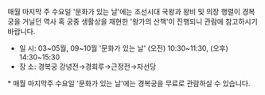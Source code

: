 매월 마지막 주 수요일 '문화가 있는 날'에는 조선시대 국왕과 왕비 및 의장 행렬이 경복궁을 거닐던 역사 혹 궁중 생활상을 재현한 '왕가의 산책'이 진행되니 관람에 참고하시기 바랍니다.
- 일 시: 03~05월, 09~10월 '문화가 있는 날' (오전) 10:30~11:30, (오후) 14:30~15:30
- 장 소: 경복궁 강녕전→경회루→근정전→자선당

\* 매월 마지막주 수요일 '문화가 있는 날'에는 경복궁을 무료로 관람하실 수 있습니다.
